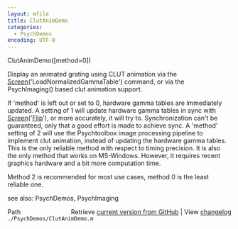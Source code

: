 ```yaml
---
layout: mfile
title: ClutAnimDemo
categories:
  - PsychDemos
encoding: UTF-8
---
```


ClutAnimDemo\(\[method=0\]\)

Display an animated grating using CLUT animation via the
[Screen](/docs/Screen)\('LoadNormalizedGammaTable'\) command, or via the PsychImaging\(\)
based clut animation support.

If 'method' is left out or set to 0, hardware gamma tables are
immediately updated. A setting of 1 will update hardware gamma tables in
sync with [Screen](/docs/Screen)\('[Flip](/docs/Flip)'\), or more accurately, it will try to.
Synchronization can't be guaranteed, only that a good effort is made to
achieve sync. A 'method' setting of 2 will use the Psychtoolbox image
processing pipeline to implement clut animation, instead of updating the
hardware gamma tables. This is the only reliable method with respect to
timing precision. It is also the only method that works on MS-Windows.
However, it requires recent graphics hardware and a bit more computation
time.

Method 2 is recommended for most use cases, method 0 is the least
reliable one.

see also: PsychDemos, PsychImaging



<div class="code_header" style="text-align:right;">
  <span style="float:left;">Path&nbsp;&nbsp;</span> <span class="counter">Retrieve <a href=
  "https://raw.github.com/Psychtoolbox-3/Psychtoolbox-3/beta/./PsychDemos/ClutAnimDemo.m">current version from GitHub</a> | View <a href=
  "https://github.com/Psychtoolbox-3/Psychtoolbox-3/commits/beta/./PsychDemos/ClutAnimDemo.m">changelog</a></span>
</div>
<div class="code">
  <code>./PsychDemos/ClutAnimDemo.m</code>
</div>
